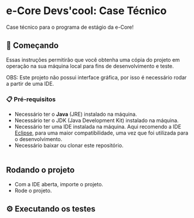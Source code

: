 # e-Core Devs'cool: Case Técnico

Case técnico para o programa de estágio da e-Core!

## 🚀 Começando

Essas instruções permitirão que você obtenha uma cópia do projeto em operação na sua máquina local para fins de desenvolvimento e teste.

OBS: Este projeto não possui interface gráfica, por isso é necessário rodar a partir de uma IDE.

### 📋 Pré-requisitos

* Necessário ter o **Java** (JRE) instalado na máquina.
* Necessário ter o JDK (Java Development Kit) instalado na máquina.
* Necessário ter uma IDE instalada na máquina. Aqui recomendo a IDE [Eclipse](https://www.eclipse.org/downloads/), para uma maior compatibilidade, uma vez que foi utilizada para o desenvolvimento.
* Necessário baixar ou clonar este repositório. <br><br>

## Rodando o projeto

* Com a IDE aberta, importe o projeto.
* Rode o projeto.


## ⚙️ Executando os testes




